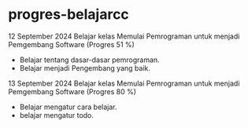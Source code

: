 # progres-belajarcc

12 September 2024
Belajar kelas Memulai Pemrograman untuk menjadi Pemgembang Software (Progres 51 %)
* Belajar tentang dasar-dasar pemrograman.
* Belajar menjadi Pengembang yang baik.

13 September 2024
Belajar kelas Memulai Pemrograman untuk menjadi Pemgembang Software (Progres 80 %)
* Belajar mengatur cara belajar.
* belajar mengatur todo.
